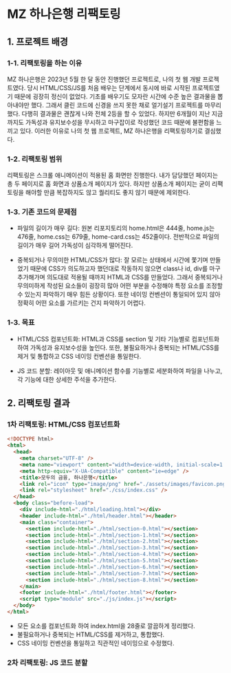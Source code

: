 # MZ 하나은행 리팩토링

## 1. 프로젝트 배경

### 1-1. 리팩토링을 하는 이유

MZ 하나은행은 2023년 5월 한 달 동안 진행했던 프로젝트로, 나의 첫 웹 개발 프로젝트였다. 당시 HTML/CSS/JS를 처음 배우는 단계에서 동시에 바로 시작된 프로젝트였기 때문에 굉장히 정신이 없었다. 기초를 배우기도 모자란 시간에 수준 높은 결과물을 뽑아내야만 했다. 그래서 클린 코드에 신경을 쓰지 못한 채로 얼기설기 프로젝트를 마무리했다. 다행히 결과물은 괜찮게 나와 전체 2등을 할 수 있었다. 하지만 6개월이 지난 지금까지도 가독성과 유지보수성을 무시하고 마구잡이로 작성했던 코드 때문에 불편함을 느끼고 있다. 이러한 이유로 나의 첫 웹 프로젝트, MZ 하나은행을 리팩토링하기로 결심했다.

### 1-2. 리팩토링 범위

리팩토링은 스크롤 애니메이션이 적용된 홈 화면만 진행한다. 내가 담당했던 페이지는 총 두 페이지로 홈 화면과 상품소개 페이지가 있다. 하지만 상품소개 페이지는 굳이 리팩토링을 해야할 만큼 복잡하지도 않고 퀄리티도 좋지 않기 때문에 제외한다.

### 1-3. 기존 코드의 문제점

- 파일의 길이가 매우 길다: 원본 리포지토리의 home.html은 444줄, home.js는 476줄, home.css는 679줄, home-card.css는 452줄이다. 전반적으로 파일의 길이가 매우 길어 가독성이 심각하게 떨어진다.

- 중복되거나 무의미한 HTML/CSS가 많다: 잘 모르는 상태에서 시간에 쫓기며 만들었기 때문에 CSS가 의도하고자 했던대로 작동하지 않으면 class나 id, div를 마구 추가해가며 의도대로 적용될 때까지 HTML과 CSS를 만들었다. 그래서 중복되거나 무의미하게 작성된 요소들이 굉장히 많아 어떤 부분을 수정해야 특정 요소를 조정할 수 있는지 파악하기 매우 힘든 상황이다. 또한 네이밍 컨벤션이 통일되어 있지 않아 정확히 어떤 요소를 가르키는 건지 파악하기 어렵다.

### 1-3. 목표

- HTML/CSS 컴포넌트화: HTML과 CSS를 section 및 기타 기능별로 컴포넌트화하여 가독성과 유지보수성을 높인다. 또한, 불필요하거나 중복되는 HTML/CSS를 제거 및 통합하고 CSS 네이밍 컨벤션을 통일한다.

- JS 코드 분할: 레이아웃 및 애니메이션 함수를 기능별로 세분화하여 파일을 나누고, 각 기능에 대한 상세한 주석을 추가한다.

## 2. 리팩토링 결과

### 1차 리팩토링: HTML/CSS 컴포넌트화

```html
<!DOCTYPE html>
<html>
  <head>
    <meta charset="UTF-8" />
    <meta name="viewport" content="width=device-width, initial-scale=1.0" />
    <meta http-equiv="X-UA-Compatible" content="ie=edge" />
    <title>모두의 금융, 하나은행</title>
    <link rel="icon" type="image/png" href="./assets/images/favicon.png" />
    <link rel="stylesheet" href="./css/index.css" />
  </head>
  <body class="before-load">
    <div include-html="./html/loading.html"></div>
    <header include-html="./html/header.html"></header>
    <main class="container">
      <section include-html="./html/section-0.html"></section>
      <section include-html="./html/section-1.html"></section>
      <section include-html="./html/section-2.html"></section>
      <section include-html="./html/section-3.html"></section>
      <section include-html="./html/section-4.html"></section>
      <section include-html="./html/section-5.html"></section>
      <section include-html="./html/section-6.html"></section>
      <section include-html="./html/section-7.html"></section>
      <section include-html="./html/section-8.html"></section>
    </main>
    <footer include-html="./html/footer.html"></footer>
    <script type="module" src="./js/index.js"></script>
  </body>
</html>
```

- 모든 요소를 컴포넌트화 하여 index.html을 28줄로 깔끔하게 정리했다.
- 불필요하거나 중복되는 HTML/CSS를 제거하고, 통합했다.
- CSS 네이밍 컨벤션을 통일하고 직관적인 네이밍으로 수정했다.

### 2차 리팩토링: JS 코드 분할
